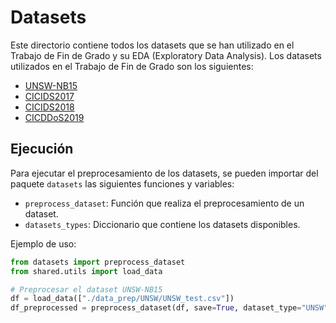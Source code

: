 # Datasets

Este directorio contiene todos los datasets que se han utilizado en el Trabajo de Fin de Grado y su EDA (Exploratory Data Analysis). Los datasets utilizados en el Trabajo de Fin de Grado son los siguientes:

* [UNSW-NB15](https://www.unsw.adfa.edu.au/unsw-canberra-cyber/cybersecurity/ADFA-NB15-Datasets/)
* [CICIDS2017](https://www.unb.ca/cic/datasets/ids-2017.html)
* [CICIDS2018](https://www.unb.ca/cic/datasets/ids-2018.html)
* [CICDDoS2019](https://www.unb.ca/cic/datasets/ddos-2019.html)

## Ejecución

Para ejecutar el preprocesamiento de los datasets, se pueden importar del paquete `datasets` las siguientes funciones
y variables:

* `preprocess_dataset`: Función que realiza el preprocesamiento de un dataset.
* `datasets_types`: Diccionario que contiene los datasets disponibles.

Ejemplo de uso:

```python
from datasets import preprocess_dataset
from shared.utils import load_data

# Preprocesar el dataset UNSW-NB15
df = load_data(["./data_prep/UNSW/UNSW_test.csv"])
df_preprocessed = preprocess_dataset(df, save=True, dataset_type="UNSW")
```
